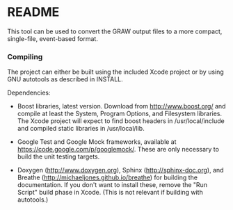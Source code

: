 # README #

This tool can be used to convert the GRAW output files to a more compact, single-file, event-based format.

### Compiling ###

The project can either be built using the included Xcode project or by using GNU autotools as described in INSTALL.

Dependencies:

* Boost libraries, latest version. Download from http://www.boost.org/ and compile at least the System, Program Options, and Filesystem libraries. The Xcode project will expect to find boost headers in /usr/local/include and compiled static libraries in /usr/local/lib.

* Google Test and Google Mock frameworks, available at https://code.google.com/p/googlemock/. These are only necessary to build the unit testing targets.

* Doxygen (http://www.doxygen.org), Sphinx (http://sphinx-doc.org), and Breathe (http://michaeljones.github.io/breathe) for building the documentation. If you don't want to install these, remove the "Run Script" build phase in Xcode. (This is not relevant if building with autotools.)